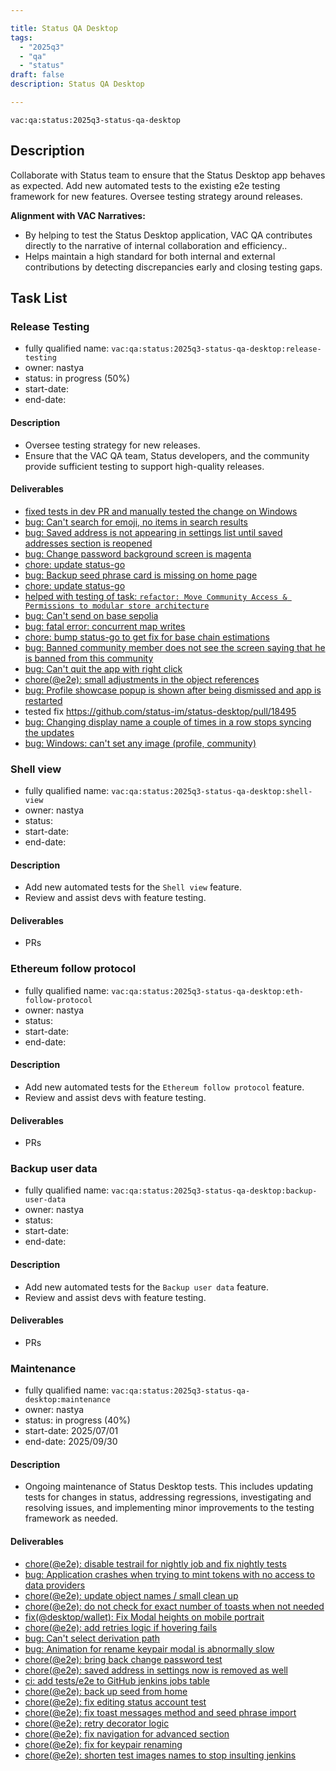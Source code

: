 ```yaml
---

title: Status QA Desktop
tags:
  - "2025q3"
  - "qa"
  - "status"
draft: false
description: Status QA Desktop

---
```


`vac:qa:status:2025q3-status-qa-desktop`

## Description
Collaborate with Status team to ensure that the Status Desktop app behaves as expected.
Add new automated tests to the existing e2e testing framework for new features.
Oversee testing strategy around releases.


**Alignment with VAC Narratives:**
* By helping to test the Status Desktop application, 
  VAC QA contributes directly to the narrative of internal collaboration and efficiency..
* Helps maintain a high standard for both internal and external contributions 
  by detecting discrepancies early and closing testing gaps.

## Task List

### Release Testing

* fully qualified name: `vac:qa:status:2025q3-status-qa-desktop:release-testing`
* owner: nastya
* status: in progress (50%)
* start-date: 
* end-date: 

#### Description
- Oversee testing strategy for new releases.
- Ensure that the VAC QA team, Status developers, and the community 
  provide sufficient testing to support high-quality releases.

#### Deliverables
- [fixed tests in dev PR and manually tested the change on Windows](https://github.com/status-im/status-desktop/pull/18290)
- [bug: Can't search for emoji, no items in search results](https://github.com/status-im/status-desktop/issues/18362)
- [bug: Saved address is not appearing in settings list until saved addresses section is reopened](https://github.com/status-im/status-desktop/issues/18364)
- [bug: Change password background screen is magenta](https://github.com/status-im/status-desktop/issues/18350)
- [chore: update status-go](https://github.com/status-im/status-desktop/pull/18373)
- [bug: Backup seed phrase card is missing on home page](https://github.com/status-im/status-desktop/issues/18374)
- [chore: update status-go](https://github.com/status-im/status-desktop/pull/18373)
- [helped with testing of task: `refactor: Move Community Access & Permissions to modular store architecture`](https://github.com/status-im/status-desktop/pull/18384)
- [bug: Can't send on base sepolia](https://github.com/status-im/status-desktop/issues/18395)
- [bug: fatal error: concurrent map writes](https://github.com/status-im/status-desktop/issues/18396)
- [chore: bump status-go to get fix for base chain estimations](https://github.com/status-im/status-desktop/pull/18411)
- [bug: Banned community member does not see the screen saying that he is banned from this community](https://github.com/status-im/status-desktop/issues/18412)
- [bug: Can't quit the app with right click](https://github.com/status-im/status-desktop/issues/18458)
- [chore(@e2e): small adjustments in the object references](https://github.com/status-im/status-desktop/pull/18308/commits/ae0e04fb8830d024c438fa462e654a851f926159)
- [bug: Profile showcase popup is shown after being dismissed and app is restarted](https://github.com/status-im/status-desktop/issues/18471)
- tested fix https://github.com/status-im/status-desktop/pull/18495
- [bug: Changing display name a couple of times in a row stops syncing the updates](https://github.com/status-im/status-desktop/issues/18503)
- [bug: Windows: can't set any image (profile, community) ](https://github.com/status-im/status-desktop/issues/18524)

### Shell view

* fully qualified name: `vac:qa:status:2025q3-status-qa-desktop:shell-view`
* owner: nastya
* status: 
* start-date: 
* end-date: 

#### Description
- Add new automated tests for the `Shell view` feature.
- Review and assist devs with feature testing.  

#### Deliverables
- PRs


### Ethereum follow protocol

* fully qualified name: `vac:qa:status:2025q3-status-qa-desktop:eth-follow-protocol`
* owner: nastya
* status: 
* start-date: 
* end-date: 

#### Description
- Add new automated tests for the `Ethereum follow protocol` feature.
- Review and assist devs with feature testing.  

#### Deliverables
- PRs


### Backup user data

* fully qualified name: `vac:qa:status:2025q3-status-qa-desktop:backup-user-data`
* owner: nastya
* status: 
* start-date: 
* end-date: 

#### Description
- Add new automated tests for the `Backup user data` feature.
- Review and assist devs with feature testing.  

#### Deliverables
- PRs


### Maintenance

* fully qualified name: `vac:qa:status:2025q3-status-qa-desktop:maintenance`
* owner: nastya
* status: in progress (40%)
* start-date: 2025/07/01
* end-date: 2025/09/30

#### Description
- Ongoing maintenance of Status Desktop tests. This includes updating tests for changes in status,
  addressing regressions, investigating and resolving issues,
  and implementing minor improvements to the testing framework as needed.

#### Deliverables
- [chore(@e2e): disable testrail for nightly job and fix nightly tests](https://github.com/status-im/status-desktop/pull/18289)
- [bug: Application crashes when trying to mint tokens with no access to data providers](https://github.com/status-im/status-desktop/issues/18291)
- [chore(@e2e): update object names / small clean up ](https://github.com/status-im/status-desktop/pull/18328)
- [chore(@e2e): do not check for exact number of toasts when not needed](https://github.com/status-im/status-desktop/pull/18317)
- [fix(@desktop/wallet): Fix Modal heights on mobile portrait](https://github.com/status-im/status-desktop/pull/18259)
- [chore(@e2e): add retries logic if hovering fails](https://github.com/status-im/status-desktop/pull/18342)
- [bug: Can't select derivation path ](https://github.com/status-im/status-desktop/issues/18315)
- [bug: Animation for rename keypair modal is abnormally slow](https://github.com/status-im/status-desktop/issues/18316)
- [chore(@e2e): bring back change password test](https://github.com/status-im/status-desktop/pull/18351)
- [chore(@e2e): saved address in settings now is removed as well](https://github.com/status-im/status-desktop/pull/18368)
- [ci: add tests/e2e to GitHub jenkins jobs table](https://github.com/status-im/status-desktop/pull/18380)
- [chore(@e2e): back up seed from home](https://github.com/status-im/status-desktop/pull/18390)
- [chore(@e2e): fix editing status account test](https://github.com/status-im/status-desktop/pull/18398)
- [chore(@e2e): fix toast messages method and seed phrase import](https://github.com/status-im/status-desktop/pull/18407)
- [chore(@e2e): retry decorator logic ](https://github.com/status-im/status-desktop/pull/18414)
- [chore(@e2e): fix navigation for advanced section](https://github.com/status-im/status-desktop/pull/18427)
- [chore(@e2e): fix for keypair renaming](https://github.com/status-im/status-desktop/pull/18445)
- [chore(@e2e): shorten test images names to stop insulting jenkins](https://github.com/status-im/status-desktop/pull/18470)
